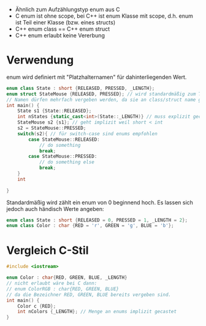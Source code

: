 - Ähnlich zum Aufzählungstyp enum aus C
- C enum ist ohne scope, bei C++ ist enum Klasse mit scope, d.h. enum ist Teil einer Klasse (bzw. eines structs)
- C++ enum class == C++ enum struct
- C++ enum erlaubt keine Vererbung

# Verwendung
enum wird definiert mit "Platzhalternamen" für dahinterliegenden Wert.
``` C++
enum class State : short {RELEASED, PRESSED, _LENGTH};
enum struct StateMouse {RELEASED, PRESSED}; // wird standardmäßig zum Typ int
// Namen dürfen mehrfach vergeben werden, da sie an class/struct name gebunden sind.
int main() {
	State s1 {State::RELEASED};
	int nStates {static_cast<int>(State::_LENGTH)} // muss explizit gecasted werden
	StateMouse s2 {s1}; // geht implizit weil short < int
	s2 = StateMouse::PRESSED;
	switch(s2){ // für switch-case sind enums empfohlen
		case StateMouse::RELEASED:
			// do something
			break;
		case StateMouse::PRESSED:
			// do something else
			break;
	}
	int 
	
}
```

Standardmäßig wird zählt ein enum von 0 beginnend hoch. Es lassen sich jedoch auch händisch Werte angeben:
``` C++
enum class State : short {RELEASED = 0, PRESSED = 1, _LENGTH = 2};
enum class Color : char {RED = 'r', GREEN = 'g', BLUE = 'b'};
```

# Vergleich C-Stil
``` C++
#include <iostream>

enum Color : char{RED, GREEN, BLUE, _LENGTH}
// nicht erlaubt wäre bei C dann:
// enum ColorRGB : char{RED, GREEN, BLUE}
// da die Bezeichner RED, GREEN, BLUE bereits vergeben sind.
int main() {
	Color c {RED};
	int nColors {_LENGTH}; // Menge an enums implizit gecastet
}
```
